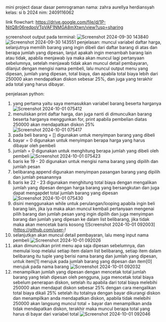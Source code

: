  mini project dasar dasar pemrograman
 nama: zahra aurellya herdiansyah
 kelas: si b 2024
 nim: 2409116062


link flowchart:
https://drive.google.com/file/d/1P-NitQ8r06redpoVTpVAF1NMGA8mXtwn/view?usp=sharing

screenshoot output pada terminal:
![Screenshot 2024-09-30 143840](https://github.com/user-attachments/assets/048fc8c4-bdb3-4882-9602-30e0b2256205)
![Screenshot 2024-09-30 143551](https://github.com/user-attachments/assets/3ba95a7a-0e36-4013-88ae-fd989ce7e596)
penjelasan:
muncul variabel daftar harga, selanjutnya  memilih barang yang ingin dibeli dari daftar barang di atas dan berapa jumlah yang dipesan, lanjut  apakah ingin menambah barang lain atau tidak, apabila menjawab iya maka akan muncul lagi pertanyaan sebelumnya, setelah menjawab tidak akan muncul detail pembayaran, dilanjut dengan mengisi nama pembeli, lalu muncul output menu yang dipesan,  jumlah yang dipesan, total biaya, dan apabila total biaya lebih dari 250000 akan mendapatkan diskon sebesar 25%, dan juga yang terakhir ada total  yang harus dibayar.

penjelasan python:
1. yang pertama yaitu saya memasukkan variabel barang beserta harganya ![Screenshot 2024-10-01 075412](https://github.com/user-attachments/assets/de67779a-60e5-439e-9aaa-a4a7a6dad6b4)
2. menuliskan print daftar harga, dan juga nanti di dimunculkan barang beserta harganya menggunkan for, print apabila pembelian diatas 250000 akan mendapatkan diskon 25% ![Screenshot 2024-10-01 075417](https://github.com/user-attachments/assets/77ef6afd-e580-4e5d-85c1-dd7b761de029)
3. pada beli barang = [] digunakan untuk menyimpan barang yang dibeli
4. bayar = 0 digunakan untuk menyimpan berapa harga yang harus dibayar oleh pembeli
5. jumlah = 0 digunakan untuk menghitung berapa jumlah yang dibeli oleh pembeli ![Screenshot 2024-10-01 075423](https://github.com/user-attachments/assets/782e6207-9fd5-43fa-83bc-1a790ab85077)
6. baris ke 19 - 20 digunakan untuk mengisi nama barang yang dipilih dan jumlah pesan
7. belibarang.append digunakan menyimpan pasangan barang yang dipilih dan jumlah pesanannya
8. baris ke 22 - 23 digunakan menghitung total biaya dengan mengalikan jumlah yang dipesan dengan harga barang yang bersangkutan dan juga dapat mengapdet total jumlah barang yang dipesan ![Screenshot 2024-10-01 075430](https://github.com/user-attachments/assets/4656282e-d341-4519-a07e-21655c024920)
9. disini menggunakan while untuk perulangan/looping apabila ingin beli barang lain, jika iya maka akan muncul  kembali pertanyaan mengenai pilih barang dan jumlah pesan yang ingin dipilih  dan juga menyimpan barang dan jumlah yang dipesan ke dalam list belibarang, jika tidak maka akan mencetak baris kosong ![Screenshot 2024-10-01 092003](https://github.com/user-!
10. selanjutkan akan muncul detail pembayaran, lalu meng input nama pembeli ![Screenshot 2024-10-01 092026](https://github.com/user-attachments/assets/5b23af28-a234-4cdc-b583-a37e9baecf82)
11. akan dimunculkan print menu apa saja dipesan sebelumnya, dan memulai loop melalui setiap item dalam list belibarang,  setiap item dalam belibarang itu tuple yang berisi nama barang dan jumlah yang dipesan, untuk item[1] merujuk pada jumlah barang yang dipesan dan item[0] merujuk pada nama barang ![Screenshot 2024-10-01 092032](https://github.com/user-attachments/assets/c8fb4f53-6712-498e-b13a-d33e1d3df855)
12. menampilkan jumlah yang dipesan dengan mencetak total jumlah barang yang telah dipesan oleh pengguna, juga mencetak total biaya sebelum penerapan diskon, setelah itu apabila dari total biaya melebihi  250000 akan mendapat diskon sebesar 25% dengan cara mengalikan total biaya dikali 25% setelah itu totalnya dengan bayar dikurangi diskon dan menampilkan anda mendapatkan diskon, apabila tidak melebihi 250000 akan langsung muncul total = bayar dan menampilkan anda tidak mendapatkan diskon, terakhir maka muncul berapa total yang harus di  bayar dari  variabel total ![Screenshot 2024-10-01 092046](https://github.com/user-attachments/assets/7ea5c8df-4800-49c3-a266-284ade112479)

 

